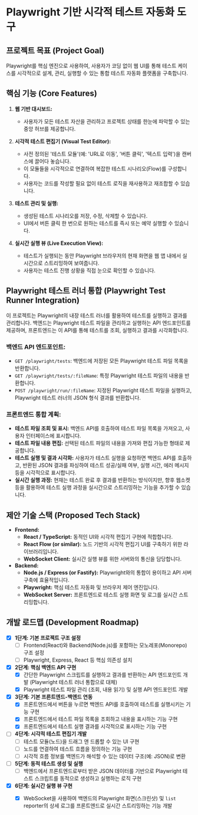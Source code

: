 # Playwright 기반 시각적 테스트 자동화 도구

## 프로젝트 목표 (Project Goal)

Playwright를 핵심 엔진으로 사용하여, 사용자가 코딩 없이 웹 UI를 통해 테스트 케이스를 시각적으로 설계, 관리, 실행할 수 있는 통합 테스트 자동화 플랫폼을 구축합니다.

## 핵심 기능 (Core Features)

1.  **웹 기반 대시보드:**
    -   사용자가 모든 테스트 자산을 관리하고 프로젝트 상태를 한눈에 파악할 수 있는 중앙 허브를 제공합니다.

2.  **시각적 테스트 편집기 (Visual Test Editor):**
    -   사전 정의된 '테스트 모듈'(예: 'URL로 이동', '버튼 클릭', '텍스트 입력')을 캔버스에 끌어다 놓습니다.
    -   이 모듈들을 시각적으로 연결하여 복잡한 테스트 시나리오(Flow)를 구성합니다.
    -   사용자는 코드를 작성할 필요 없이 테스트 로직을 재사용하고 재조합할 수 있습니다.

3.  **테스트 관리 및 실행:**
    -   생성된 테스트 시나리오를 저장, 수정, 삭제할 수 있습니다.
    -   UI에서 버튼 클릭 한 번으로 원하는 테스트를 즉시 또는 예약 실행할 수 있습니다.

4.  **실시간 실행 뷰 (Live Execution View):**
    -   테스트가 실행되는 동안 Playwright 브라우저의 현재 화면을 웹 앱 내에서 실시간으로 스트리밍하여 보여줍니다.
    -   사용자는 테스트 진행 상황을 직접 눈으로 확인할 수 있습니다.

## Playwright 테스트 러너 통합 (Playwright Test Runner Integration)

이 프로젝트는 Playwright의 내장 테스트 러너를 활용하여 테스트를 실행하고 결과를 관리합니다. 백엔드는 Playwright 테스트 파일을 관리하고 실행하는 API 엔드포인트를 제공하며, 프론트엔드는 이 API를 통해 테스트를 조회, 실행하고 결과를 시각화합니다.

### 백엔드 API 엔드포인트:

-   `GET /playwright/tests`: 백엔드에 저장된 모든 Playwright 테스트 파일 목록을 반환합니다.
-   `GET /playwright/tests/:fileName`: 특정 Playwright 테스트 파일의 내용을 반환합니다.
-   `POST /playwright/run/:fileName`: 지정된 Playwright 테스트 파일을 실행하고, Playwright 테스트 러너의 JSON 형식 결과를 반환합니다.

### 프론트엔드 통합 계획:

-   **테스트 파일 조회 및 표시:** 백엔드 API를 호출하여 테스트 파일 목록을 가져오고, 사용자 인터페이스에 표시합니다.
-   **테스트 파일 내용 편집:** 선택된 테스트 파일의 내용을 가져와 편집 가능한 형태로 제공합니다.
-   **테스트 실행 및 결과 시각화:** 사용자가 테스트 실행을 요청하면 백엔드 API를 호출하고, 반환된 JSON 결과를 파싱하여 테스트 성공/실패 여부, 실행 시간, 에러 메시지 등을 시각적으로 표시합니다.
-   **실시간 실행 과정:** 현재는 테스트 완료 후 결과를 반환하는 방식이지만, 향후 웹소켓 등을 활용하여 테스트 실행 과정을 실시간으로 스트리밍하는 기능을 추가할 수 있습니다.

## 제안 기술 스택 (Proposed Tech Stack)

-   **Frontend:**
    -   **React / TypeScript:** 동적인 UI와 시각적 편집기 구현에 적합합니다.
    -   **React Flow (or similar):** 노드 기반의 시각적 편집기 UI를 구축하기 위한 라이브러리입니다.
    -   **WebSocket Client:** 실시간 실행 뷰를 위한 서버와의 통신을 담당합니다.
-   **Backend:**
    -   **Node.js / Express (or Fastify):** Playwright와의 통합이 용이하고 API 서버 구축에 효율적입니다.
    -   **Playwright:** 핵심 테스트 자동화 및 브라우저 제어 엔진입니다.
    -   **WebSocket Server:** 프론트엔드로 테스트 실행 화면 및 로그를 실시간 스트리밍합니다.

## 개발 로드맵 (Development Roadmap)

-   [x] **1단계: 기본 프로젝트 구조 설정**
    -   [ ] Frontend(React)와 Backend(Node.js)를 포함하는 모노레포(Monorepo) 구조 설정
    -   [ ] Playwright, Express, React 등 핵심 의존성 설치
-   [x] **2단계: 핵심 백엔드 API 구현**
    -   [x] 간단한 Playwright 스크립트를 실행하고 결과를 반환하는 API 엔드포인트 개발 (Playwright 테스트 러너 통합으로 대체)
    -   [x] Playwright 테스트 파일 관리 (조회, 내용 읽기) 및 실행 API 엔드포인트 개발
-   [x] **3단계: 기본 프론트엔드-백엔드 연동**
    -   [x] 프론트엔드에서 버튼을 누르면 백엔드 API를 호출하여 테스트를 실행시키는 기능 구현
    -   [x] 프론트엔드에서 테스트 파일 목록을 조회하고 내용을 표시하는 기능 구현
    -   [x] 프론트엔드에서 테스트 실행 결과를 시각적으로 표시하는 기능 구현
-   [ ] **4단계: 시각적 테스트 편집기 개발**
    -   [ ] 테스트 모듈(노드)을 드래그 앤 드롭할 수 있는 UI 구현
    -   [ ] 노드를 연결하여 테스트 흐름을 정의하는 기능 구현
    -   [ ] 시각적 흐름 정보를 백엔드가 해석할 수 있는 데이터 구조(예: JSON)로 변환
-   [ ] **5단계: 동적 테스트 생성 및 실행**
    -   [ ] 백엔드에서 프론트엔드로부터 받은 JSON 데이터를 기반으로 Playwright 테스트 스크립트를 동적으로 생성하고 실행하는 로직 구현
-   [x] **6단계: 실시간 실행 뷰 구현**
    -   [x] WebSocket을 사용하여 백엔드의 Playwright 화면(스크린샷) 및 `list` reporter의 상세 로그를 프론트엔드로 실시간 스트리밍하는 기능 개발

